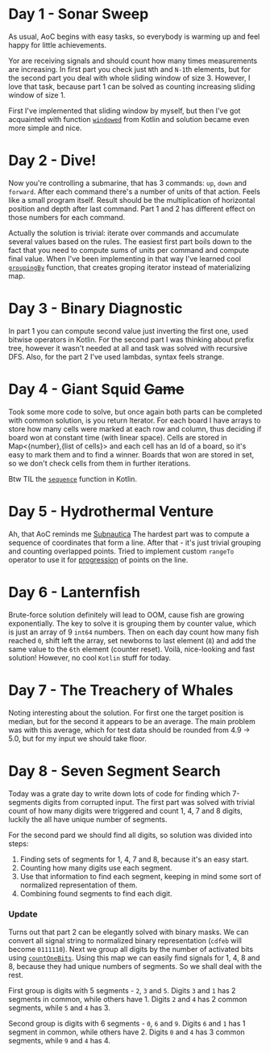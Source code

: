 # Day 1 - Sonar Sweep

As usual, AoC begins with easy tasks, so everybody is warming up and feel happy for little achievements.

Yor are receiving signals and should count how many times measurements are increasing. In first part you check 
just `N`th and `N-1`th elements, but for the second part you deal with whole sliding window of size 3. However, I love that
task, because part 1 can be solved as counting increasing sliding window of size 1.

First I've implemented that sliding window
by myself, but then I've got acquainted with function [`windowed`](https://kotlinlang.org/api/latest/jvm/stdlib/kotlin.collections/windowed.html) 
from Kotlin and solution became even more simple and nice.

# Day 2 - Dive!
Now you're controlling a submarine, that has 3 commands: `up`, `down` and `forward`. After each command there's a number
of units of that action. Feels like a small program itself. Result should be the multiplication of horizontal position and
depth after last command. Part 1 and 2 has different effect on those numbers for each command.

Actually the solution is trivial: iterate over commands and accumulate several values based on the rules. The easiest first
part boils down to the fact that you need to compute sums of units per command and compute final value. When I've been implementing
in that way I've learned cool [`groupingBy`](https://kotlinlang.org/api/latest/jvm/stdlib/kotlin.collections/grouping-by.html) function,
that creates groping iterator instead of materializing map.

# Day 3 - Binary Diagnostic

In part 1 you can compute second value just inverting the first one, used bitwise operators in Kotlin. For the second part
I was thinking about prefix tree, however it wasn't needed at all and task was solved with recursive DFS. Also, for the part 2
I've used lambdas, syntax feels strange.

# Day 4 - Giant Squid ~~Game~~

Took some more code to solve, but once again both parts can be completed with common solution, is you return Iterator. For
each board I have arrays to store how many cells were marked at each row and column, thus deciding if board won at constant time (with linear space).
Cells are stored in Map<{number},{list of cells}> and each cell has an Id of a board, so it's easy to mark them and to find a winner.
Boards that won are stored in set, so we don't check cells from them in further iterations.

Btw TIL the [`sequence`](https://kotlinlang.org/docs/sequences.html#from-chunks) function in Kotlin.

# Day 5 - Hydrothermal Venture

Ah, that AoC reminds me [Subnautica](https://store.steampowered.com/app/264710/Subnautica/) The hardest part was to compute a sequence of coordinates that form a line. After that - it's just trivial grouping and
counting overlapped points. Tried to implement custom `rangeTo` operator to use it for [progression](https://kotlinlang.org/docs/ranges.html#progression) 
of points on the line.

# Day 6 - Lanternfish

Brute-force solution definitely will lead to OOM, cause fish are growing exponentially. The key to solve it is grouping 
them by counter value, which is just an array of 9 `int64` numbers. Then on each day count how many fish reached `0`,
shift left the array, set newborns to last element (`8`) and add the same value to the `6th` element (counter reset).
Voilà, nice-looking and fast solution! However, no cool `Kotlin` stuff for today.

# Day 7 - The Treachery of Whales

Noting interesting about the solution. For first one the target position is median, but for the second it appears to be
an average. The main problem was with this average, which for test data should be rounded from 4.9 -> 5.0, but for my input 
we should take floor.

# Day 8 - Seven Segment Search

Today was a grate day to write down lots of code for finding which 7-segments digits from corrupted input. The first part
was solved with trivial count of how many digits were triggered and count 1, 4, 7 and 8 digits, luckily the all have unique
number of segments.

For the second pard we should find all digits, so solution was divided into steps:
1. Finding sets of segments for 1, 4, 7 and 8, because it's an easy start.
2. Counting how many digits use each segment.
3. Use that information to find each segment, keeping in mind some sort of normalized representation of them.
4. Combining found segments to find each digit.

### Update
Turns out that part 2 can be elegantly solved with binary masks. We can convert all signal string to normalized binary representation
(`cdfeb` will become `0111110`). Next we group all digits by the number of activated bits using [`countOneBits`](https://kotlinlang.org/api/latest/jvm/stdlib/kotlin/count-one-bits.html).
Using this map we can easily find signals for 1, 4, 8 and 8, because they had unique numbers of segments. So we shall deal with the rest.

First group is digits with 5 segments - `2`, `3` and `5`. Digits `3` and `1` has 2 segments in common, while others have 1.
Digits `2` and `4` has 2 common segments, while `5` and `4` has 3.

Second group is digits with 6 segments - `0`, `6` and `9`. Digits `6` and `1` has 1 segment in common, while others have 2.
Digits `0` and `4` has 3 common segments, while `9` and `4` has 4.




